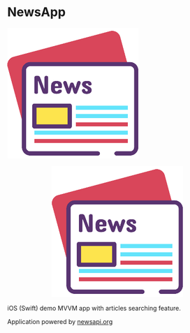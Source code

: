 # NewsApp

![](/icon.png)
<p align="center">
  <img src="/icon.png" alt="NewsApp icon"/>
</p>

iOS (Swift) demo MVVM app with articles searching feature.

Application powered by [newsapi.org](https://newsapi.org/)
